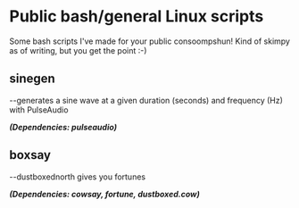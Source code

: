 # Public bash/general Linux scripts
Some bash scripts I've made for your public consoompshun! 
Kind of skimpy as of writing, but you get the point :-)

## sinegen
--generates a sine wave at a given duration (seconds) and frequency (Hz) with PulseAudio

***(Dependencies: pulseaudio)***
## boxsay
--dustboxednorth gives you fortunes

***(Dependencies: cowsay, fortune, dustboxed.cow)*** 
